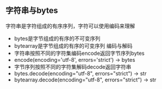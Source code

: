 字符串与bytes
---
字符串是字符组成的有序序列，字符可以使用编码来理解
- bytes是字节组成的有序的不可变序列
- bytearray是字节组成的有序的可变序列
编码与解码
- 字符串按照不同的字符集编码encode返回字节序列bytes
 - encode(encoding='utf-8', errors='strict') -> bytes
- 字节序列按照不同的字符集解码decode返回字符串
 - bytes.decode(encoding="utf-8", errors="strict") -> str
 - bytearray.decode(encoding="utf-8", errors="strict") -> str
